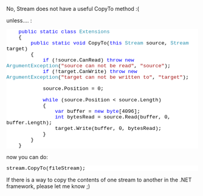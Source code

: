 No, Stream does not have a useful CopyTo method :(

unless.... :

<div style="font-family:Courier New;font-size:10pt;color:black;background:white;">
<p style="margin:0;">&nbsp;&nbsp;&nbsp; <span style="color:blue;">public</span> <span style="color:blue;">static</span> <span style="color:blue;">class</span> <span style="color:#2b91af;">Extensions</span></p>
<p style="margin:0;">&nbsp;&nbsp;&nbsp; {</p>
<p style="margin:0;">&nbsp;&nbsp;&nbsp; &nbsp;&nbsp;&nbsp; <span style="color:blue;">public</span> <span style="color:blue;">static</span> <span style="color:blue;">void</span> CopyTo(<span style="color:blue;">this</span> <span style="color:#2b91af;">Stream</span> source, <span style="color:#2b91af;">Stream</span> target)</p>
<p style="margin:0;">&nbsp;&nbsp;&nbsp; &nbsp;&nbsp;&nbsp; {</p>
<p style="margin:0;">&nbsp;&nbsp;&nbsp; &nbsp;&nbsp;&nbsp; &nbsp;&nbsp;&nbsp; <span style="color:blue;">if</span> (!source.CanRead) <span style="color:blue;">throw</span> <span style="color:blue;">new</span> <span style="color:#2b91af;">ArgumentException</span>(<span style="color:#a31515;">"source can not be read"</span>, <span style="color:#a31515;">"source"</span>);</p>
<p style="margin:0;">&nbsp;&nbsp;&nbsp; &nbsp;&nbsp;&nbsp; &nbsp;&nbsp;&nbsp; <span style="color:blue;">if</span> (!target.CanWrite) <span style="color:blue;">throw</span> <span style="color:blue;">new</span> <span style="color:#2b91af;">ArgumentException</span>(<span style="color:#a31515;">"target can not be written to"</span>, <span style="color:#a31515;">"target"</span>);</p>
<p style="margin:0;">&nbsp;</p>
<p style="margin:0;">&nbsp;&nbsp;&nbsp; &nbsp;&nbsp;&nbsp; &nbsp;&nbsp;&nbsp; source.Position = 0;</p>
<p style="margin:0;">&nbsp;</p>
<p style="margin:0;">&nbsp;&nbsp;&nbsp; &nbsp;&nbsp;&nbsp; &nbsp;&nbsp;&nbsp; <span style="color:blue;">while</span> (source.Position &lt; source.Length)</p>
<p style="margin:0;">&nbsp;&nbsp;&nbsp; &nbsp;&nbsp;&nbsp; &nbsp;&nbsp;&nbsp; {</p>
<p style="margin:0;">&nbsp;&nbsp;&nbsp; &nbsp;&nbsp;&nbsp; &nbsp;&nbsp;&nbsp; &nbsp;&nbsp;&nbsp; <span style="color:blue;">var</span> buffer = <span style="color:blue;">new</span> <span style="color:blue;">byte</span>[4096];</p>
<p style="margin:0;">&nbsp;&nbsp;&nbsp; &nbsp;&nbsp;&nbsp; &nbsp;&nbsp;&nbsp; &nbsp;&nbsp;&nbsp; <span style="color:blue;">int</span> bytesRead = source.Read(buffer, 0, buffer.Length);</p>
<p style="margin:0;">&nbsp;&nbsp;&nbsp; &nbsp;&nbsp;&nbsp; &nbsp;&nbsp;&nbsp; &nbsp;&nbsp;&nbsp; target.Write(buffer, 0, bytesRead);</p>
<p style="margin:0;">&nbsp;&nbsp;&nbsp; &nbsp;&nbsp;&nbsp; &nbsp;&nbsp;&nbsp; }</p>
<p style="margin:0;">&nbsp;&nbsp;&nbsp; &nbsp;&nbsp;&nbsp; }</p>
<p style="margin:0;">&nbsp;&nbsp;&nbsp; }</p>
</div>

now you can do:

<div style="font-family:Courier New;font-size:10pt;color:black;background:white;">
<p style="margin:0;">stream.CopyTo(fileStream);</p>
</div>

If there is a way to copy the contents of one stream to another in the .NET framework, please let me know ;)